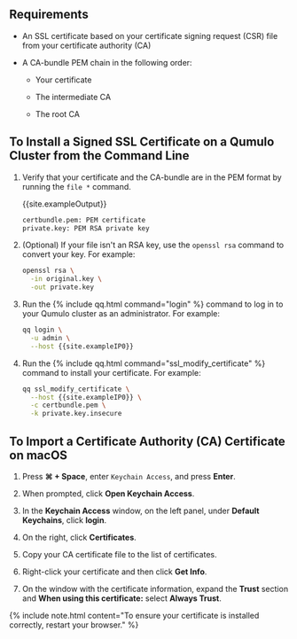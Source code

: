 ## Requirements

* An SSL certificate based on your certificate signing request (CSR) file from your certificate authority (CA)

* A CA-bundle PEM chain in the following order:

  * Your certificate

  * The intermediate CA

  * The root CA

## To Install a Signed SSL Certificate on a Qumulo Cluster from the Command Line

1. Verify that your certificate and the CA-bundle are in the PEM format by running the `file *` command.

   {{site.exampleOutput}}

   ```bash
   certbundle.pem: PEM certificate
   private.key: PEM RSA private key
   ```

1. (Optional) If your file isn't an RSA key, use the `openssl rsa` command to convert your key. For example:

   ```bash
   openssl rsa \
     -in original.key \
     -out private.key
   ```

1. Run the {% include qq.html command="login" %} command to log in to your Qumulo cluster as an administrator. For example:

   ```bash
   qq login \
     -u admin \
     --host {{site.exampleIP0}}
   ```

1. Run the {% include qq.html command="ssl_modify_certificate" %} command to install your certificate. For example:

   ```bash
   qq ssl_modify_certificate \
     --host {{site.exampleIP0}} \
     -c certbundle.pem \
     -k private.key.insecure
   ```

## To Import a Certificate Authority (CA) Certificate on macOS

1. Press **&#8984; + Space**, enter `Keychain Access`, and press **Enter**.

1. When prompted, click **Open Keychain Access**.

1. In the **Keychain Access** window, on the left panel, under **Default Keychains**, click **login**.

1. On the right, click **Certificates**.

1. Copy your CA certificate file to the list of certificates.

1. Right-click your certificate and then click **Get Info**.

1. On the window with the certificate information, expand the **Trust** section and **When using this certificate:** select **Always Trust**.

{% include note.html content="To ensure your certificate is installed correctly, restart your browser." %}
